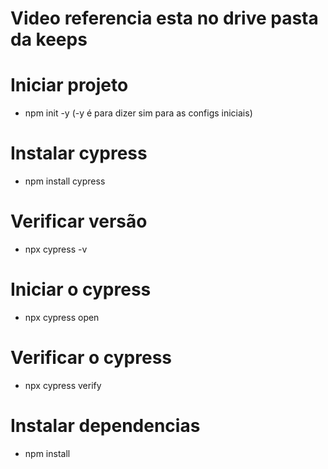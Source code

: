 # Video referencia esta no drive pasta da keeps

# Iniciar projeto
- npm init -y (-y é para dizer sim para as configs iniciais)

# Instalar cypress
- npm install cypress

# Verificar versão
- npx cypress -v

# Iniciar o cypress
- npx cypress open

# Verificar o cypress
- npx cypress verify

# Instalar dependencias
- npm install

